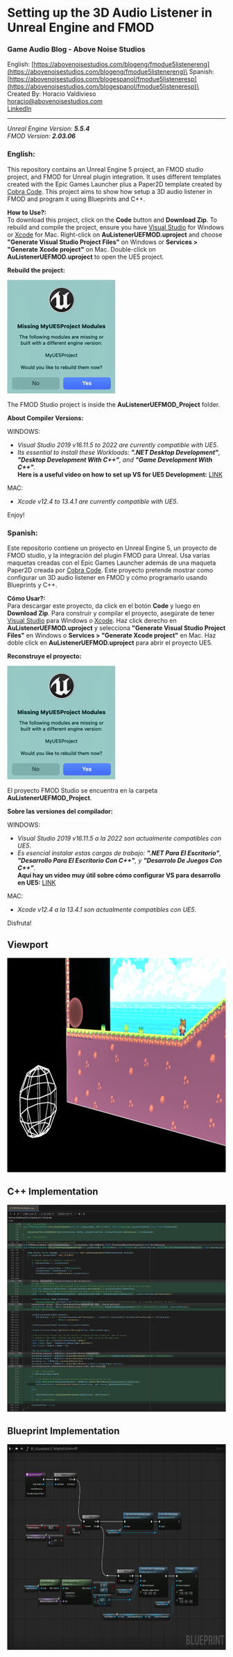 # Setting up the 3D Audio Listener in Unreal Engine and FMOD
### Game Audio Blog - Above Noise Studios 
English: [https://abovenoisestudios.com/blogeng/fmodue5listenereng](https://abovenoisestudios.com/blogeng/fmodue5listenereng)\
Spanish: [https://abovenoisestudios.com/blogespanol/fmodue5listeneresp](https://abovenoisestudios.com/blogespanol/fmodue5listeneresp)\
\
Created By: Horacio Valdivieso\
[horacio@abovenoisestudios.com](mailto:horacio@abovenoisestudios.com)\
[LinkedIn](https://www.linkedin.com/in/horaciovaldivieso/)

---
_Unreal Engine Version: **5.5.4**_\
_FMOD Version: **2.03.06**_
### **English:**
This repository contains an Unreal Engine 5 project, an FMOD studio project, and FMOD for Unreal plugin integration.
It uses different templates created with the Epic Games Launcher plus a Paper2D template created by [Cobra Code](https://github.com/CobraCodeDev/TP_2DSideScrollerBP).
This project aims to show how setup a 3D audio listener in FMOD and program it using Blueprints and C++.

**How to Use?:**\
To download this project, click on the **Code** button and **Download Zip**.
To rebuild and compile the project, ensure you have [Visual Studio](https://visualstudio.microsoft.com/) for Windows or [Xcode](https://download.developer.apple.com/Developer_Tools/Xcode_13.4.1/Xcode_13.4.1.xip) for Mac.
Right-click on **AuListenerUEFMOD.uproject** and choose **"Generate Visual Studio Project Files"** on Windows or **Services > "Generate Xcode project"** on Mac.
Double-click on **AuListenerUEFMOD.uproject** to open the UE5 project.

**Rebuild the project:**

<img height="261" src="Images/Rebuild Project.png" width="249"/>

The FMOD Studio project is inside the **AuListenerUEFMOD_Project** folder.

**About Compiler Versions:**

WINDOWS:

- _Visual Studio 2019 v16.11.5 to 2022 are currently compatible with UE5_.
- _Its essential to install these Workloads: **".NET Desktop Development"**, **"Desktop Development With C++"**, and **"Game Development With C++"**._\
  **Here is a useful video on how to set up VS for UE5 Development:** [LINK](https://youtu.be/8xJRr6Yr_LU?t=105)

MAC:
- _Xcode v12.4 to 13.4.1 are currently compatible with UE5_.

Enjoy!

### **Spanish:**
Este repositorio contiene un proyecto en Unreal Engine 5, un proyecto de FMOD studio, y la integración del plugin FMOD para Unreal.
Usa varias maquetas creadas con el Epic Games Launcher además de una maqueta Paper2D creada por [Cobra Code](https://github.com/CobraCodeDev/TP_2DSideScrollerBP).
Este proyecto pretende mostrar como configurar un 3D audio listener en FMOD y cómo programarlo usando Blueprints y C++. 

**Cómo Usar?:**\
Para descargar este proyecto, da click en el botón **Code** y luego en **Download Zip**.
Para construir y compilar el proyecto, asegúrate de tener [Visual Studio](https://visualstudio.microsoft.com/) para Windows o [Xcode](https://download.developer.apple.com/Developer_Tools/Xcode_13.4.1/Xcode_13.4.1.xip).
Haz click derecho en **AuListenerUEFMOD.uproject** y selecciona **"Generate Visual Studio Project Files"** en Windows o **Services > "Generate Xcode project"** en Mac.
Haz doble click en **AuListenerUEFMOD.uproject** para abrir el proyecto UE5.

**Reconstruye el proyecto:**

<img height="261" src="Images/Rebuild Project.png" width="249"/>

El proyecto FMOD Studio se encuentra en la carpeta **AuListenerUEFMOD_Project**.

**Sobre las versiones del compilador:**

WINDOWS:

- _Visual Studio 2019 v16.11.5 a la 2022 son actualmente compatibles con UE5_.
- _Es esencial instalar estas cargas de trabajo: **".NET Para El Escritorio"**, **"Desarrollo Para El Escritorio Con C++"**, y **"Desarrolo De Juegos Con C++"**._\
**Aquí hay un vídeo muy útil sobre cómo configurar VS para desarrollo en UE5:** [LINK](https://youtu.be/8xJRr6Yr_LU?t=105)

MAC:

- _Xcode v12.4 a la 13.4.1 son actualmente compatibles con UE5_.

Disfruta!

## Viewport

<img height="493" src="Images/CameraPerspective2D.png" width="782.5"/>

## C++ Implementation

<img height="476" src="Images/SetListenerPos_FMODStudioModuleC_ImpPost.png" width="782.5"/>

## Blueprint Implementation

<img height="473.5" src="Images/SetupAudioListenerBP.png" title="Blueprint Implementation" width="849"/>